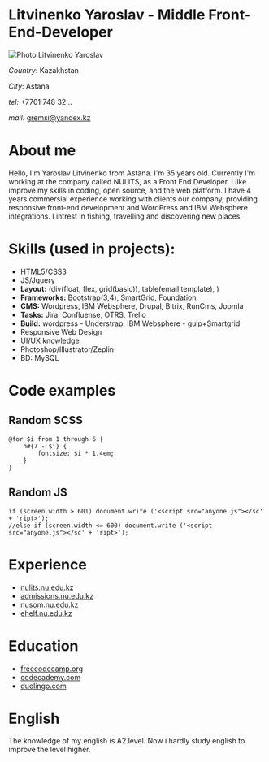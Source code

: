 # Litvinenko Yaroslav - Middle Front-End-Developer
![Photo Litvinenko Yaroslav](https://hsto.org/getpro/moikrug/uploads/user/636/472/860/avatar/medium_65a583581d73e0501d371d852ce48277.jpeg)

*Country*: Kazakhstan

*City*: Astana

*tel:* +7701 748 32 ..

*mail:* <gremsi@yandex.kz>

# About me 
Hello, 
I'm Yaroslav Litvinenko from Astana. I'm 35 years old. 
Currently I'm working at the company called NULITS, as a Front End Developer. 
I like improve my skills in coding, open source, and the web platform. 
I have 4 years commersial experience working with clients our company, providing responsive front-end development and WordPress and IBM Websphere integrations.
I intrest in fishing, travelling and discovering new places.

# Skills (used in projects):
 - HTML5/CSS3
 - JS/Jquery
 - **Layout:** (div(float, flex, grid(basic)), table(email template), )
 - **Frameworks:** Bootstrap(3,4), SmartGrid, Foundation
 - **CMS:** Wordpress, IBM Websphere, Drupal, Bitrix, RunCms, Joomla
 - **Tasks:** Jira, Confluense, OTRS, Trello
 - **Build:** wordpress - Understrap, IBM Websphere - gulp+Smartgrid
 - Responsive Web Design
 - UI/UX knowledge  
 - Photoshop/Illustrator/Zeplin
 - BD: MySQL


# Code examples
## Random SCSS
```
@for $i from 1 through 6 {
    h#{7 - $i} {
        fontsize: $i * 1.4em;
    }
}
``` 
## Random JS

```
if (screen.width > 601) document.write ('<script src="anyone.js"></sc' + 'ript>');
//else if (screen.width <= 600) document.write ('<script src="anyone.js"></sc' + 'ript>'); 
```
 
# Experience
* [nulits.nu.edu.kz](https://nulits.nu.edu.kz/)
* [admissions.nu.edu.kz](https://admissions.nu.edu.kz/wps/portal)
* [nusom.nu.edu.kz](https://nusom.nu.edu.kz/)
* [ehelf.nu.edu.kz](https://ehelf.nu.edu.kz/)

# Education
* [freecodecamp.org](https://www.freecodecamp.org/fccd3634fe2-acea-451e-b055-c3670e85b527)
* [codecademy.com](https://www.codecademy.com/2warnok)
* [duolingo.com](https://www.duolingo.com/fVj96)

# English
The knowledge of my english is A2 level. Now i hardly study english to improve the level higher.

